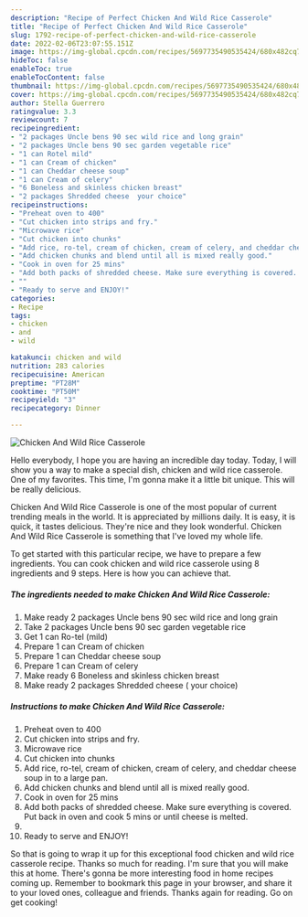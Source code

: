 ```yaml
---
description: "Recipe of Perfect Chicken And Wild Rice Casserole"
title: "Recipe of Perfect Chicken And Wild Rice Casserole"
slug: 1792-recipe-of-perfect-chicken-and-wild-rice-casserole
date: 2022-02-06T23:07:55.151Z
image: https://img-global.cpcdn.com/recipes/5697735490535424/680x482cq70/chicken-and-wild-rice-casserole-recipe-main-photo.jpg
hideToc: false
enableToc: true
enableTocContent: false
thumbnail: https://img-global.cpcdn.com/recipes/5697735490535424/680x482cq70/chicken-and-wild-rice-casserole-recipe-main-photo.jpg
cover: https://img-global.cpcdn.com/recipes/5697735490535424/680x482cq70/chicken-and-wild-rice-casserole-recipe-main-photo.jpg
author: Stella Guerrero
ratingvalue: 3.3
reviewcount: 7
recipeingredient:
- "2 packages Uncle bens 90 sec wild rice and long grain"
- "2 packages Uncle bens 90 sec garden vegetable rice"
- "1 can Rotel mild"
- "1 can Cream of chicken"
- "1 can Cheddar cheese soup"
- "1 can Cream of celery"
- "6 Boneless and skinless chicken breast"
- "2 packages Shredded cheese  your choice"
recipeinstructions:
- "Preheat oven to 400"
- "Cut chicken into strips and fry."
- "Microwave rice"
- "Cut chicken into chunks"
- "Add rice, ro-tel, cream of chicken, cream of celery, and cheddar cheese soup in to a large pan."
- "Add chicken chunks and blend until all is mixed really good."
- "Cook in oven for 25 mins"
- "Add both packs of shredded cheese. Make sure everything is covered. Put back in oven and cook 5 mins or until cheese is melted."
- ""
- "Ready to serve and ENJOY!"
categories:
- Recipe
tags:
- chicken
- and
- wild

katakunci: chicken and wild 
nutrition: 283 calories
recipecuisine: American
preptime: "PT28M"
cooktime: "PT50M"
recipeyield: "3"
recipecategory: Dinner

---
```



![Chicken And Wild Rice Casserole](https://img-global.cpcdn.com/recipes/5697735490535424/680x482cq70/chicken-and-wild-rice-casserole-recipe-main-photo.jpg)

Hello everybody, I hope you are having an incredible day today. Today, I will show you a way to make a special dish, chicken and wild rice casserole. One of my favorites. This time, I'm gonna make it a little bit unique. This will be really delicious.



Chicken And Wild Rice Casserole is one of the most popular of current trending meals in the world. It is appreciated by millions daily. It is easy, it is quick, it tastes delicious. They're nice and they look wonderful. Chicken And Wild Rice Casserole is something that I've loved my whole life.


To get started with this particular recipe, we have to prepare a few ingredients. You can cook chicken and wild rice casserole using 8 ingredients and 9 steps. Here is how you can achieve that.

<!--inarticleads1-->

##### The ingredients needed to make Chicken And Wild Rice Casserole:

1. Make ready 2 packages Uncle bens 90 sec wild rice and long grain
1. Take 2 packages Uncle bens 90 sec garden vegetable rice
1. Get 1 can Ro-tel (mild)
1. Prepare 1 can Cream of chicken
1. Prepare 1 can Cheddar cheese soup
1. Prepare 1 can Cream of celery
1. Make ready 6 Boneless and skinless chicken breast
1. Make ready 2 packages Shredded cheese ( your choice)




<!--inarticleads2-->

##### Instructions to make Chicken And Wild Rice Casserole:

1. Preheat oven to 400
1. Cut chicken into strips and fry.
1. Microwave rice
1. Cut chicken into chunks
1. Add rice, ro-tel, cream of chicken, cream of celery, and cheddar cheese soup in to a large pan.
1. Add chicken chunks and blend until all is mixed really good.
1. Cook in oven for 25 mins
1. Add both packs of shredded cheese. Make sure everything is covered. Put back in oven and cook 5 mins or until cheese is melted.
1. 
1. Ready to serve and ENJOY!



So that is going to wrap it up for this exceptional food chicken and wild rice casserole recipe. Thanks so much for reading. I'm sure that you will make this at home. There's gonna be more interesting food in home recipes coming up. Remember to bookmark this page in your browser, and share it to your loved ones, colleague and friends. Thanks again for reading. Go on get cooking!
